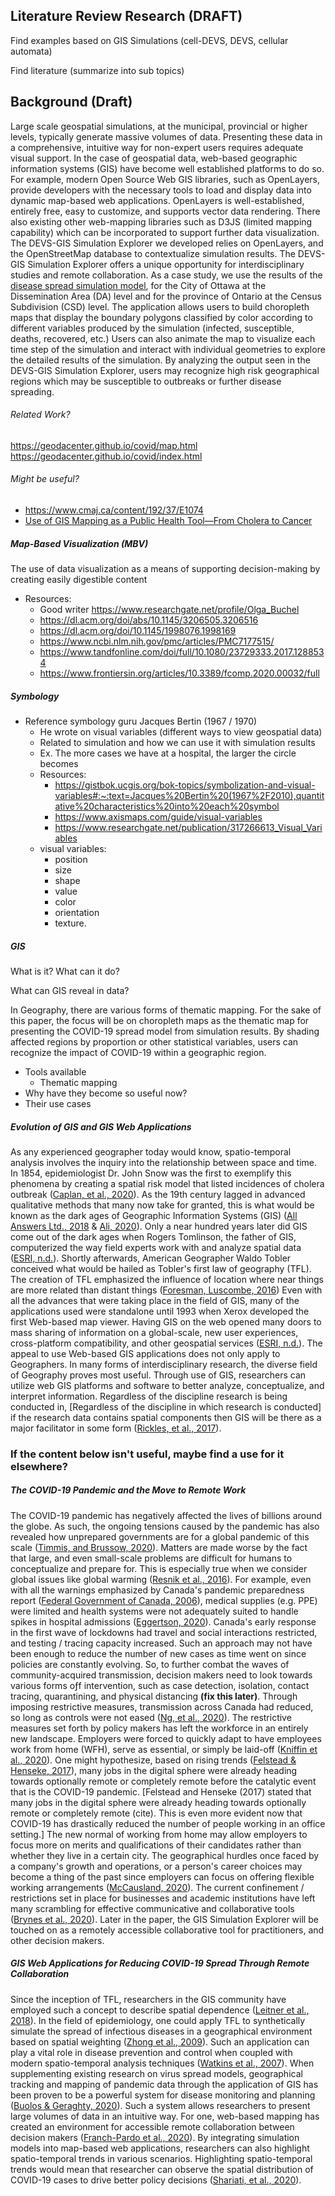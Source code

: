 ## Literature Review Research (DRAFT)

Find examples based on GIS Simulations (cell-DEVS, DEVS, cellular automata)

Find literature (summarize into sub topics)

## Background (Draft)

Large scale geospatial simulations, at the municipal, provincial or higher levels, typically generate massive volumes of data. Presenting these data in a comprehensive, intuitive way for non-expert users requires adequate visual support. In the case of geospatial data, web-based geographic information systems (GIS) have become well established platforms to do so. For example, modern Open Source Web GIS libraries, such as OpenLayers, provide developers with the necessary tools to load and display data into dynamic map-based web applications. OpenLayers is well-established, entirely free, easy to customize, and supports vector data rendering. There also existing other web-mapping libraries such as D3JS (limited mapping capability) which can be incorporated to support further data visualization. The DEVS-GIS Simulation Explorer we developed relies on OpenLayers, and the OpenStreetMap database to contextualize simulation results. The DEVS-GIS Simulation Explorer offers a unique opportunity for interdisciplinary studies and remote collaboration. As a case study, we use the results of the [disease spread simulation model](https://github.com/omarkawach/Geography-Based-Model), for the City of Ottawa at the Dissemination Area (DA) level and for the province of Ontario at the Census Subdivision (CSD) level. The application allows users to build choropleth maps that display the boundary polygons classified by color according to different variables produced by the simulation (infected, susceptible, deaths, recovered, etc.) Users can also animate the map to visualize each time step of the simulation and interact with individual geometries to explore the detailed results of the simulation. By analyzing the output seen in the DEVS-GIS Simulation Explorer, users may recognize high risk geographical regions which may be susceptible to outbreaks or further disease spreading.

###### Related Work?
https://geodacenter.github.io/covid/map.html
https://geodacenter.github.io/covid/index.html

###### Might be useful? 
- https://www.cmaj.ca/content/192/37/E1074 
- [Use of GIS Mapping as a Public Health Tool—From Cholera to Cancer](https://www.ncbi.nlm.nih.gov/pmc/articles/PMC4089751/)

##### Map-Based Visualization (MBV)

The use of data visualization as a means of supporting decision-making by creating easily digestible content

- Resources:
  - Good writer https://www.researchgate.net/profile/Olga_Buchel
  - https://dl.acm.org/doi/abs/10.1145/3206505.3206516
  - https://dl.acm.org/doi/10.1145/1998076.1998169
  - https://www.ncbi.nlm.nih.gov/pmc/articles/PMC7177515/
  - https://www.tandfonline.com/doi/full/10.1080/23729333.2017.1288534
  - https://www.frontiersin.org/articles/10.3389/fcomp.2020.00032/full

##### Symbology 

- Reference symbology guru Jacques Bertin (1967 / 1970)
  - He wrote on visual variables (different ways to view geospatial data)
  - Related to simulation and how we can use it with simulation results 
  - Ex. The more cases we have at a hospital, the larger the circle becomes
  - Resources:
    - https://gistbok.ucgis.org/bok-topics/symbolization-and-visual-variables#:~:text=Jacques%20Bertin%20(1967%2F2010),quantitative%20characteristics%20into%20each%20symbol
    - https://www.axismaps.com/guide/visual-variables
    - https://www.researchgate.net/publication/317266613_Visual_Variables
  - visual variables: 
    - position
    - size
    - shape
    - value
    - color
    - orientation
    - texture.

##### GIS

What is it? What can it do?

What can GIS reveal in data? 

In Geography, there are various forms of thematic mapping. For the sake of this paper, the focus will be on choropleth maps as the thematic map for presenting the COVID-19 spread model from simulation results. By shading affected regions by proportion or other statistical variables, users can recognize the impact of COVID-19 within a geographic region. 

  - Tools available
    - Thematic mapping
  - Why have they become so useful now?
  - Their use cases

##### Evolution of GIS and GIS Web Applications

As any experienced geographer today would know, spatio-temporal analysis involves the inquiry into the relationship between space and time. In 1854, epidemiologist Dr. John Snow was the first to exemplify this phenomena by creating a spatial risk model that listed incidences of cholera outbreak ([Caplan, et al., 2020](https://www.ncbi.nlm.nih.gov/pmc/articles/PMC7105112/#:~:text=John%20Snow%20was%20an%20epidemiologist,the%20cholera%20outbreak%20in%201854.https://www.ncbi.nlm.nih.gov/pmc/articles/PMC7105112/#:~:text=John%20Snow%20was%20an%20epidemiologist,the%20cholera%20outbreak%20in%201854.)). As the 19th century lagged in advanced qualitative methods that many now take for granted, this is what would be known as the dark ages of Geographic Information Systems (GIS) ([All Answers Ltd., 2018](https://ukdiss.com/examples/geographic-information-system.php) & [Ali, 2020](https://www.researchgate.net/publication/340182760_Geographic_Information_System_GIS_Definition_Development_Applications_Components)). Only a near hundred years later did GIS come out of the dark ages when Rogers Tomlinson, the father of GIS, computerized the way field experts work with and analyze spatial data ([ESRI, n.d.](https://esripress.esri.com/storage/esripress/images/188/115391_webgis_chapter01.pdf)). Shortly afterwards, American Geographer Waldo Tobler conceived what would be hailed as Tobler's first law of geography (TFL). The creation of TFL emphasized the influence of location where near things are more related than distant things ([Foresman, Luscombe, 2016](https://www.tandfonline.com/doi/abs/10.1080/17538947.2016.1275830)) Even with all the advances that were taking place in the field of GIS, many of the applications used were standalone until 1993 when Xerox developed the first Web-based map viewer. Having GIS on the web opened many doors to mass sharing of information on a global-scale, new user experiences, cross-platform compatibility, and other geospatial services ([ESRI, n.d.](https://esripress.esri.com/storage/esripress/images/188/115391_webgis_chapter01.pdf)). The appeal to use Web-based GIS applications does not only apply to Geographers. In many forms of interdisciplinary research, the diverse field of Geography proves most useful. Through use of GIS, researchers can utilize web GIS platforms and software to better analyze, conceptualize, and interpret information. Regardless of the discipline research is being conducted in, [Regardless of the discipline in which research is conducted] if the research data contains spatial components then GIS will be there as a major facilitator in some form ([Rickles, et al., 2017](https://rgs-ibg.onlinelibrary.wiley.com/doi/full/10.1002/geo2.46)). 

### If the content below isn't useful, maybe find a use for it elsewhere?

##### The COVID-19 Pandemic and the Move to Remote Work

The COVID-19 pandemic has negatively affected the lives of billions around the globe. As such, the ongoing tensions caused by the pandemic has also revealed how unprepared governments are for a global pandemic of this scale ([Timmis, and Brussow, 2020](https://sfamjournals.onlinelibrary.wiley.com/doi/10.1111/1462-2920.15029)). Matters are made worse by the fact that large, and even small-scale problems are difficult for humans to conceptualize and prepare for. This is especially true when we consider global issues like global warming ([Resnik et al., 2016](https://onlinelibrary.wiley.com/doi/full/10.1111/cogs.12388)). For example, even with all the warnings emphasized by Canada's pandemic preparedness report ([Federal Government of Canada, 2006](https://www.longwoods.com/articles/images/Canada_Pandemic_Influenza.pdf)), medical supplies (e.g. PPE) were limited and health systems were not adequately suited to handle spikes in hospital admissions ([Eggertson, 2020](https://www.ncbi.nlm.nih.gov/pmc/articles/PMC7145370/)). Canada's early response in the first wave of lockdowns had travel and social interactions restricted, and testing / tracing capacity increased. Such an approach may not have been enough to reduce the number of new cases as time went on since policies are constantly evolving. So, to further combat the waves of community-acquired transmission, decision makers need to look towards various forms oƒf intervention, such as case detection, isolation, contact tracing, quarantining, and physical distancing **(fix this later)**. Through imposing restrictive measures, transmission across Canada had reduced, so long as controls were not eased ([Ng, et al., 2020](https://www.cmaj.ca/content/192/37/E1053)). The restrictive measures set forth by policy makers has left the workforce in an entirely new landscape. Employers were forced to quickly adapt to have employees work from home (WFH), serve as essential, or simply be laid-off ([Kniffin et al., 2020](https://doi.apa.org/fulltext/2020-58612-001.html)). One might hypothesize, based on rising trends ([Felstead & Henseke, 2017](https://onlinelibrary.wiley.com/doi/full/10.1111/ntwe.12097)), many jobs in the digital sphere were already heading towards optionally remote or completely remote before the catalytic event that is the COVID-19 pandemic. [Felstead and Henseke (2017) stated that many jobs in the digital sphere were already heading towards optionally remote or completely remote (cite). This is even more evident now that COVID-19 has drastically reduced the number of people working in an office setting.]
The new normal of working from home may allow employers to focus more on merits and qualifications of their candidates rather than whether they live in a certain city. The geographical hurdles once faced by a company's growth and operations, or a person's career choices may become a thing of the past since employers can focus on offering flexible working arrangements ([McCausland, 2020](https://www.tandfonline.com/doi/full/10.1080/08956308.2020.1813506)). The current confinement / restrictions set in place for businesses and academic institutions have left many scrambling for effective communicative and collaborative tools ([Brynes et al., 2020](https://onlinelibrary.wiley.com/doi/full/10.1002/ca.23649)). Later in the paper, the GIS Simulation Explorer will be touched on as a remotely accessible collaborative tool for practitioners, and other decision makers.

##### GIS Web Applications for Reducing COVID-19 Spread Through Remote Collaboration 

Since the inception of TFL, researchers in the GIS community have employed such a concept to describe spatial dependence ([Leitner et al., 2018](https://www.researchgate.net/publication/323419139_Laws_of_Geography)). In the field of epidemiology, one could apply TFL to synthetically simulate the spread of infectious diseases in a geographical environment based on spatial weighting ([Zhong et al., 2009](https://www.researchgate.net/profile/Song_Dunjiang/publication/226204125_Simulation_of_the_spread_of_infectious_diseases_in_a_geographical_environment/links/00b495316b307a20ab000000/Simulation-of-the-spread-of-infectious-diseases-in-a-geographical-environment.pdf)). Such an application can play a vital role in disease prevention and control when coupled with modern spatio-temporal analysis techniques ([Watkins et al., 2007](https://www.ncbi.nlm.nih.gov/pmc/articles/PMC1805744/)). When supplementing existing research on virus spread models, geographical tracking and mapping of pandemic data through the application of GIS has been proven to be a powerful system for disease monitoring and planning ([Buolos & Geraghty, 2020](https://ij-healthgeographics.biomedcentral.com/articles/10.1186/s12942-020-00202-8)). Such a system allows researchers to present large volumes of data in an intuitive way. For one, web-based mapping has created an environment for accessible remote collaboration between decision makers ([Franch-Pardo et al., 2020](https://www.sciencedirect.com/science/article/pii/S0048969720335531)). By integrating simulation models into map-based web applications, researchers can also highlight spatio-temporal trends in various scenarios. Highlighting spatio-temporal trends would mean that researcher can observe the spatial distribution of COVID-19 cases to drive better policy decisions ([Shariati, et al., 2020](https://link.springer.com/article/10.1007/s40201-020-00565-x)).


